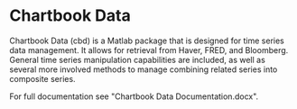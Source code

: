 Chartbook Data
==============

Chartbook Data (cbd) is a Matlab package that is designed for time series data management.
It allows for retrieval from Haver, FRED, and Bloomberg. General time series manipulation 
capabilities are included, as well as several more involved methods to manage combining 
related series into composite series. 

For full documentation see "Chartbook Data Documentation.docx".
